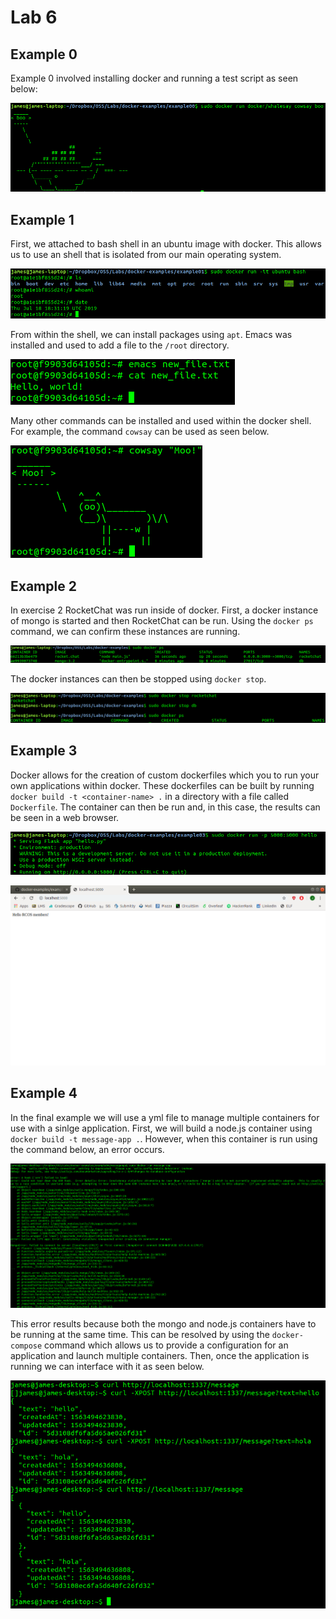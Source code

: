 # Lab 6

## Example 0

Example 0 involved installing docker and running a test script as seen below:

![Whale](img/whale.png)

## Example 1

First, we attached to bash shell in an ubuntu image with docker. This allows us to use an shell that is isolated from our main operating system.

![Ubuntu](img/ubuntu.png)

From within the shell, we can install packages using `apt`. Emacs was installed and used to add a file to the `/root` directory.

![Emacs](img/emacs.png)

Many other commands can be installed and used within the docker shell. For example, the command `cowsay` can be used as seen below.

![Cowsay](img/cow.png)

## Example 2

In exercise 2 RocketChat was run inside of docker. First, a docker instance of mongo is started and then RocketChat can be run. Using the `docker ps` command, we can confirm these instances are running.

![Rocket](img/rocket.png)

The docker instances can then be stopped using `docker stop`.

![Stop](img/stop.png)

## Example 3

Docker allows for the creation of custom dockerfiles which you to run your own applications within docker. These dockerfiles can be built by running `docker build -t <container-name> .` in a directory with a file called `Dockerfile`. The container can then be run and, in this case, the results can be seen in a web browser.

![Hello](img/hello.png)

![Browser](img/browser.png)

## Example 4

In the final example we will use a yml file to manage multiple containers for use with a sinlge application. First, we will build a node.js container using `docker build -t message-app .`. However, when this container is run using the command below, an error occurs.

![Error](img/error.png)

This error results because both the mongo and node.js containers have to be running at the same time. This can be resolved by using the `docker-compose` command which allows us to provide a configuration for an application and launch multiple containers. Then, once the application is running we can interface with it as seen below.

![Message](img/message.png)